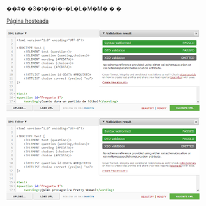 ��#� �3�t�r�i�-�L�L�M�M�
�
�

[Página hosteada](https://pregunta2.w3spaces.com/index.html)

![Validación de la primera serie de preguntas](validacion1.png)

![Validación de la segunda serie de preguntas](validacion2.png)
